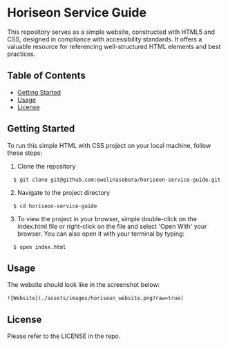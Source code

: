 # Horiseon Service Guide

This repository serves as a simple website, constructed with HTML5 and CSS, designed in compliance with accessibility standards. It offers a valuable resource for referencing well-structured HTML elements and best practices.

## Table of Contents

- [Getting Started](#getting-started)
- [Usage](#usage)
- [License](#license)

## Getting Started

To run this simple HTML with CSS project on your local machine, follow these steps:

1. Clone the repository

```
  $ git clone git@github.com:ewelinasobora/horiseon-service-guide.git
```

2. Navigate to the project directory

```
  $ cd horiseon-service-guide
```

3. To view the project in your browser, simple double-click on the index.html file or right-click on the file and select 'Open With' your browser. You can also open it with your terminal by typing:

```
  $ open index.html
```

## Usage

The website should look like in the screenshot below:

    ![Website](./assets/images/horiseon_website.png?raw=true)


## License

Please refer to the LICENSE in the repo.
